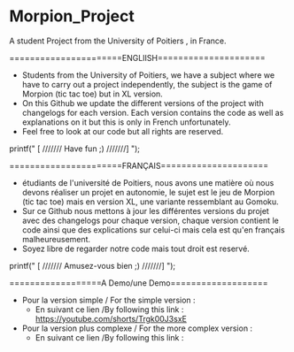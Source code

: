# Morpion_Project
A student Project from the University of Poitiers , in France.


======================ENGLIISH=====================
* Students from the University of Poitiers, we have a subject where we have to carry out a project independently, 
  the subject is the game of Morpion (tic tac toe) but in XL version.
* On this Github we update the different versions of the project with changelogs for each version. Each version contains 
  the code as well as explanations on it but this is only in French unfortunately.
* Feel free to look at our code but all rights are reserved. 

printf(" [ ///////  Have fun ;) ///////] ");



======================FRANÇAIS=====================
* étudiants de l'université de Poitiers, nous avons une matière où nous devons réaliser un projet en autonomie, 
  le sujet est le jeu de Morpion (tic tac toe) mais en version XL, une variante ressemblant au Gomoku. 
* Sur ce Github nous mettons à jour les différentes versions du projet avec des changelogs pour chaque version, chaque version
  contient le code ainsi que des explications sur celui-ci mais cela est qu'en français malheureusement.
* Soyez libre de regarder notre code mais tout droit est reservé. 

printf(" [ /////// Amusez-vous bien ;) ///////] ");

==================A Demo/une Demo===================
* Pour la version simple / For the simple version :
    * En suivant ce lien /By following this link : https://youtube.com/shorts/Trgk00J3sxE
* Pour la version plus complexe / For the more complex version :
    * En suivant ce lien /By following this link : 
